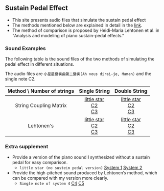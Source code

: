 ## Sustain Pedal Effect

* This site presents audio files that simulate the sustain pedal effect
* The methods mentioned below are explained in detail in the [link]().
* The method of comparison is proposed by Heidi-Maria Lehtonen et al. in "Analysis and modeling of piano sustain-pedal effects."

### Sound Examples

The following table is the sound files of the two methods of simulating the pedal effect in different situations.

The audio files are `小星星變奏曲第二變奏(Ah vous dirai-je, Maman)` and the single note C2.

|Method \ Number of strings| Single String | Double String |
| :---------------------------: | :--------------: | :---------------:|
|String Coupling Matrix      | [little star](/audio/littlestar(s1).wav) <br> [C2](/audio/c2(s1).wav) <br> [C3](/audio/c3(s1).wav)| [little star](/audio/littlestar(s2).wav) <br> [C2](/audio/c2(s2).wav) <br> [C3](/audio/c3(s2).wav)|
|Lehtonen's                        |  [little star](/audio/littlestar(s3).wav) <br> [C2](/audio/c2(s3).wav) <br> [C3](/audio/c3(s3).wav)| [little star](/audio/littlestar(s4).wav) <br> [C2](/audio/c2(s4).wav) <br> [C3](/audio/c3(s4).wav)|

### Extra supplement

* Provide a version of the piano sound I synthesized without a sustain pedal for easy comparison.
    *  `little star (no sustein pedal version)`  [System 1](/audio/littlestar(s1np).wav)  [System 2](/audio/littlestar(s2np).wav) 
* Provide the high-pitched sound produced by Lehtonen’s method, which can be compared with my version more clearly.
    *  `Single note of system 4` [C4](/audio/c4(s4).wav) [C5](/audio/c5(s4).wav) 
